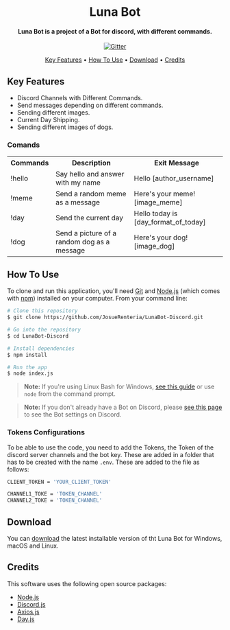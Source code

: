 <!--Logo and Name of the proyect-->
<h1 align="center">
  <!--<br><a href="https://github.com/JosueRenteria/LunaBot-Discord"><img src="" alt="Luna Bot (Discord)" width="200"></a><br>-->
  Luna Bot<br>
</h1>


<!--Description of Luna-->
<h4 align="center">Luna Bot is a project of a Bot for discord, with different commands.</h4>

<!--Diferents tecnologis that need the proyect-->
<p align="center">
  <a href="https://badge.fury.io/js/electron-markdownify"> <img src="https://badge.fury.io/js/electron-markdownify.svg" alt="Gitter"> </a>
</p>

<!--Links-->
<p align="center">
  <a href="#key-features">Key Features</a> •
  <a href="#how-to-use">How To Use</a> •
  <a href="#download">Download</a> •
  <a href="#credits">Credits</a> 
  <!--•
  <a href="#related">Related</a> •
  <a href="#license">License</a>-->
</p>

<!--Keys Feautures and Comands-->
## Key Features
* Discord Channels with Different Commands.
* Send messages depending on different commands.
* Sending different images.
* Current Day Shipping.
* Sending different images of dogs.

<!--List Comands-->
### Comands 
<table>
    <!--Headlines-->
    <tr>
      <th>Commands</th>
      <th>Description</th>
      <th>Exit Message</th>
    </tr>
    <!--Comand !hello-->
    <tr>
      <td>!hello</td>
      <td>Say hello and answer with my name</td>
      <td>Hello [author_username]</td>
    </tr>
    <!--Comand !meme-->
    <tr>
      <td>!meme</td>
      <td>Send a random meme as a message</td>
      <td>Here's your meme! [image_meme]</td>
    </tr>
    <!--Comand !day-->
    <tr>
      <td>!day</td>
      <td>Send the current day</td>
      <td>Hello today is [day_format_of_today]</td>
    </tr>
    <!--Comand !dog-->
    <tr>
      <td>!dog</td>
      <td>Send a picture of a random dog as a message</td>
      <td>Here's your dog! [image_dog]</td>
    </tr>
</table>

<!--Guide to using the Bot-->
## How To Use
To clone and run this application, you'll need [Git](https://git-scm.com) and [Node.js](https://nodejs.org/en/download/) (which comes with [npm](http://npmjs.com)) installed on your computer. From your command line:

```bash
# Clone this repository
$ git clone https://github.com/JosueRenteria/LunaBot-Discord.git

# Go into the repository
$ cd LunaBot-Discord

# Install dependencies
$ npm install

# Run the app
$ node index.js
```
> **Note:**
> If you're using Linux Bash for Windows, [see this guide](https://www.howtogeek.com/261575/how-to-run-graphical-linux-desktop-applications-from-windows-10s-bash-shell/) or use `node` from the command prompt.

> **Note:**
> If you don't already have a Bot on Discord, please [see this page](https://buddy.works/tutorials/how-to-build-a-discord-bot-in-node-js-for-beginners#part-1-discord-configuration) to see the Bot settings on Discord.

### Tokens Configurations

To be able to use the code, you need to add the Tokens, the Token of the discord server channels and the bot key. These are added in a folder that has to be created with the name `.env`. These are added to the file as follows:

```bash
CLIENT_TOKEN = 'YOUR_CLIENT_TOKEN'

CHANNEL1_TOKE = 'TOKEN_CHANNEL'
CHANNEL2_TOKE = 'TOKEN_CHANNEL'
```

<!--Latest Version-->
## Download
You can [download](https://github.com/JosueRenteria/LunaBot-Discord/releases/tag/v.4.0.0) the latest installable version of tht Luna Bot for Windows, macOS and Linux.

<!--Credits-->
## Credits
This software uses the following open source packages:

- [Node.js](https://nodejs.org/)
- [Discord.js](https://www.npmjs.com/package/discord.js/v/13.0.0-dev.fdad14099779e61cb84dcd1cb2497e0e853a6144)
- [Axios.js](https://axios-http.com/docs/intro)
- [Day.js](https://day.js.org/en/)

